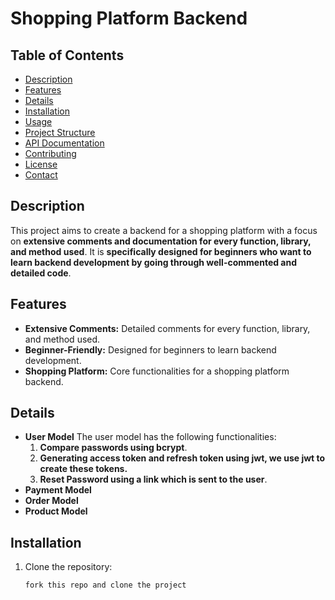 # Shopping Platform Backend

## Table of Contents
- [Description](#description)
- [Features](#features)
- [Details](#details)
- [Installation](#installation)
- [Usage](#usage)
- [Project Structure](#project-structure)
- [API Documentation](#api-documentation)
- [Contributing](#contributing)
- [License](#license)
- [Contact](#contact)


## Description
This project aims to create a backend for a shopping platform with a focus on __extensive comments and documentation for every function, library, and method used__. It is __specifically designed for beginners who want to learn backend development by going through well-commented and detailed code__.

## Features
- **Extensive Comments:** Detailed comments for every function, library, and method used.
- **Beginner-Friendly:** Designed for beginners to learn backend development.
- **Shopping Platform:** Core functionalities for a shopping platform backend.

## Details
- **User Model**
The user model has the following functionalities:
  1. __Compare passwords using bcrypt__.
  2. __Generating access token and refresh token using jwt, we use jwt to create these tokens.__
  3. __Reset Password using a link which is sent to the user__.
- **Payment Model**
- **Order Model**
- **Product Model**

## Installation
1. Clone the repository:
   ```sh
   fork this repo and clone the project 
